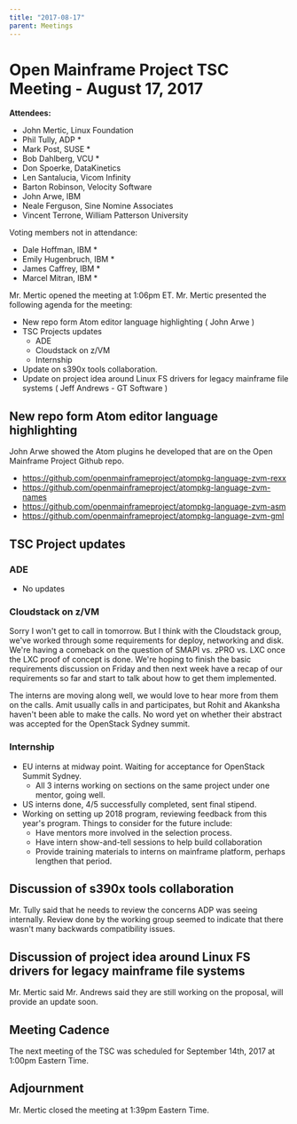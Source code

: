 ```yaml
---
title: "2017-08-17"
parent: Meetings
---
```

# Open Mainframe Project TSC Meeting - August 17, 2017

**Attendees:**

  * John Mertic, Linux Foundation
  * Phil Tully, ADP *
  * Mark Post, SUSE *
  * Bob Dahlberg, VCU *
  * Don Spoerke, DataKinetics
  * Len Santalucia, Vicom Infinity
  * Barton Robinson, Velocity Software
  * John Arwe, IBM
  * Neale Ferguson, Sine Nomine Associates
  * Vincent Terrone, William Patterson University

Voting members not in attendance:

  * Dale Hoffman, IBM *
  * Emily Hugenbruch, IBM *
  * James Caffrey, IBM *
  * Marcel Mitran, IBM *

Mr. Mertic opened the meeting at 1:06pm ET. Mr. Mertic presented the following agenda for the meeting:

  * New repo form Atom editor language highlighting ( John Arwe )
  * TSC Projects updates
    * ADE
    * Cloudstack on z/VM
    * Internship
  * Update on s390x tools collaboration.
  * Update on project idea around Linux FS drivers for legacy mainframe file systems ( Jeff Andrews - GT Software )

## New repo form Atom editor language highlighting

John Arwe showed the Atom plugins he developed that are on the Open Mainframe Project Github repo.

  * https://github.com/openmainframeproject/atompkg-language-zvm-rexx
  * https://github.com/openmainframeproject/atompkg-language-zvm-names
  * https://github.com/openmainframeproject/atompkg-language-zvm-asm
  * https://github.com/openmainframeproject/atompkg-language-zvm-gml

## TSC Project updates

### ADE

  * No updates

### Cloudstack on z/VM

Sorry I won't get to call in tomorrow. But I think with the Cloudstack group, we've worked through some requirements for deploy, networking and disk. We're having a comeback on the question of SMAPI vs. zPRO vs. LXC once the LXC proof of concept is done. We're hoping to finish the basic requirements discussion on Friday and then next week have a recap of our requirements so far and start to talk about how to get them implemented.

The interns are moving along well, we would love to hear more from them on the calls. Amit usually calls in and participates, but Rohit and Akanksha haven't been able to make the calls. No word yet on whether their abstract was accepted for the OpenStack Sydney summit.

### Internship

  * EU interns at midway point. Waiting for acceptance for OpenStack Summit Sydney.
    * All 3 interns working on sections on the same project under one mentor, going well.
  * US interns done, 4/5 successfully completed, sent final stipend.
  * Working on setting up 2018 program, reviewing feedback from this year's program. Things to consider for the future include:
    * Have mentors more involved in the selection process.
    * Have intern show-and-tell sessions to help build collaboration
    * Provide training materials to interns on mainframe platform, perhaps lengthen that period.

## Discussion of s390x tools collaboration

Mr. Tully said that he needs to review the concerns ADP was seeing internally. Review done by the working group seemed to indicate that there wasn't many backwards compatibility issues.

## Discussion of project idea around Linux FS drivers for legacy mainframe file systems

Mr. Mertic said Mr. Andrews said they are still working on the proposal, will provide an update soon.

## Meeting Cadence

The next meeting of the TSC was scheduled for September 14th, 2017 at 1:00pm Eastern Time.

## Adjournment 

Mr. Mertic closed the meeting at 1:39pm Eastern Time.
